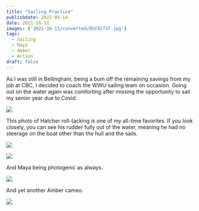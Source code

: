 ```yaml
---
title: "Sailing Practice"
publishdate: 2022-09-14
date: 2021-10-11
images: ['2021-10-11/converted/DSC01737.jpg']
tags:
  - Sailing
  - Maya
  - Amber
  - Action
draft: false
---
```


As I was still in Bellingham, being a bum off the remaining savings from my job at CBC, I decided to coach the WWU sailing team on occasion.  Going out on the water again was comforting after missing the opportunity to sail my senior year due to Covid.

![](2021-10-11/converted/DSC01702.jpg)

This photo of Hatcher roll-tacking is one of my all-time favorites.  If you look closely, you can see his rudder fully out of the water, meaning he had no steerage on the boat other than the hull and the sails.

![](2021-10-11/converted/DSC01737.jpg)

![](2021-10-11/converted/DSC01809.jpg)

And Maya being photogenic as always.

![](2021-10-11/converted/DSC01896.jpg)

And yet another Amber cameo.

![](2021-10-11/converted/DSC01908.jpg)

